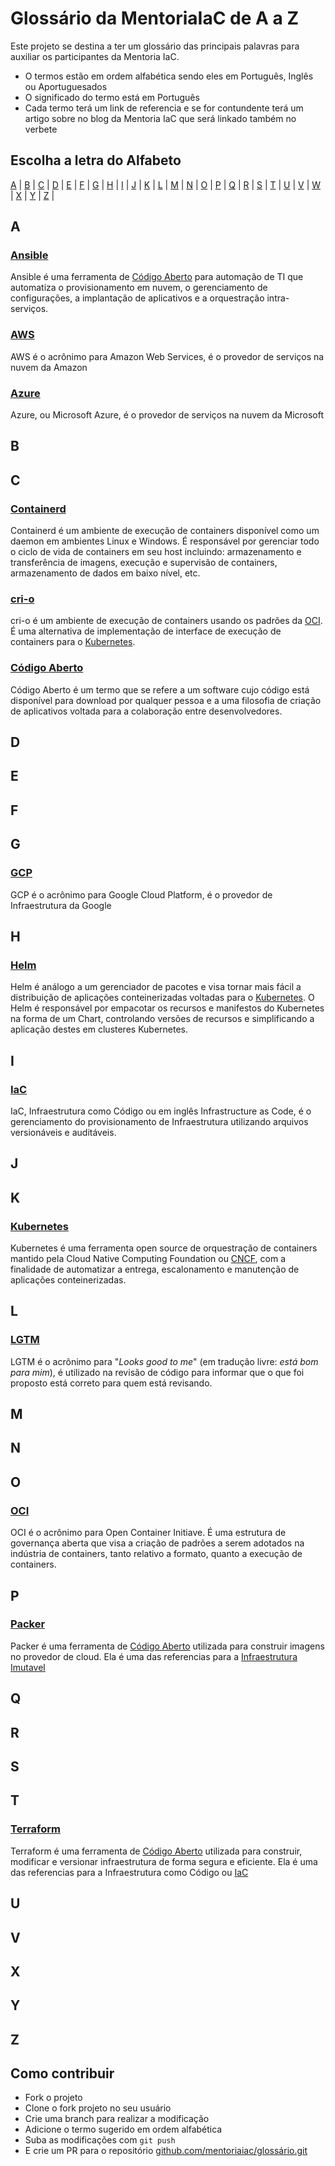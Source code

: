 # Glossário da MentoriaIaC de A a Z

Este projeto se destina a ter um glossário das principais palavras para auxiliar os participantes da Mentoria IaC.

- O termos estão em ordem alfabética sendo eles em Português, Inglês ou Aportuguesados
- O significado do termo está em Português
- Cada termo terá um link de referencia e se for contundente terá um artigo sobre no blog da Mentoria IaC que será linkado também no verbete

## Escolha a letra do Alfabeto

[A](##a) | [B](##b) | [C](##c) | [D](##d) | [E](##e) | [F](##f) | [G](##g) | [H](##h) | [I](##i) | [J](##j) | [K](##k) | [L](##l) | [M](##m) | [N](##n) | [O](##o) | [P](##p) | [Q](##q) | [R](##r) | [S](##s) | [T](##t) | [U](##u) | [V](##v) | [W](##w) | [X](##x) | [Y](##y) | [Z](##z) |

## A

### [Ansible](https://docs.ansible.com/)

Ansible é uma ferramenta de [Código Aberto](###Código-Aberto) para automação de TI que automatiza o provisionamento em nuvem, o gerenciamento de configurações, a implantação de aplicativos e a orquestração intra-serviços.

### [AWS](https://aws.amazon.com/pt/)

AWS é o acrônimo para Amazon Web Services, é o provedor de serviços na nuvem da Amazon

### [Azure](https://docs.microsoft.com/pt-br/azure/?product=featured)

Azure, ou Microsoft Azure, é o provedor de serviços na nuvem da Microsoft

## B

## C

### [Containerd](https://containerd.io/)

Containerd é um ambiente de execução de containers disponível como um daemon em ambientes Linux e Windows. É responsável por gerenciar todo o ciclo de vida de containers em seu host incluindo: armazenamento e transferência de imagens, execução e supervisão de containers, armazenamento de dados em baixo nível, etc.

### [cri-o](https://cri-o.io/)

cri-o é um ambiente de execução de containers usando os padrões da [OCI](###OCI). É uma alternativa de implementação de interface de execução de containers para o [Kubernetes](###Kubernetes). 

### [Código Aberto](https://pt.wikipedia.org/wiki/C%C3%B3digo_aberto)

Código Aberto é um termo que se refere a um software cujo código está disponível para download por qualquer pessoa e a uma filosofia de criação de aplicativos voltada para a colaboração entre desenvolvedores.

## D

## E

## F

## G

### [GCP](https://cloud.google.com/docs?hl=pt-br)

GCP é o acrônimo para Google Cloud Platform, é o provedor de Infraestrutura da Google

## H

### [Helm](https://helm.sh/)

Helm é análogo a um gerenciador de pacotes e visa tornar mais fácil a distribuição de aplicações conteinerizadas voltadas para o [Kubernetes](###Kubernetes). O Helm é responsável por empacotar os recursos e manifestos do Kubernetes na forma de um Chart, controlando versões de recursos e simplificando a aplicação destes em clusteres Kubernetes.

## I

### [IaC](https://pt.wikipedia.org/wiki/Infraestrutura_como_C%C3%B3digo)

IaC, Infraestrutura como Código ou em inglês Infrastructure as Code, é o gerenciamento do provisionamento de Infraestrutura utilizando arquivos versionáveis e auditáveis.

## J

## K

### [Kubernetes](https://kubernetes.io/pt-br/docs/home/)

Kubernetes é uma ferramenta open source de orquestração de containers mantido pela Cloud Native Computing Foundation ou [CNCF](https://www.cncf.io/), com a finalidade de automatizar a entrega, escalonamento e manutenção de aplicações conteinerizadas.

## L

### [LGTM](https://www.abbreviationfinder.org/pt/acronyms/lgtm_looks-good-to-me.html)

LGTM é o acrônimo para "*Looks good to me*" (em tradução livre: *está bom para mim*), é utilizado na revisão de código para informar que o que foi proposto está correto para quem está revisando.

## M

## N

## O

### [OCI](https://opencontainers.org/)

OCI é o acrônimo para Open Container Initiave. É uma estrutura de governança aberta que visa a criação de padrões a serem adotados na indústria de containers, tanto relativo a formato, quanto a execução de containers.

## P

### [Packer](https://www.packer.io/docs)

Packer é uma ferramenta de [Código Aberto](###Código-Aberto) utilizada para construir imagens no provedor de cloud. Ela é uma das referencias para a [Infraestrutura Imutavel](###Infraestrutura-Imutavel)

## Q

## R

## S

## T

### [Terraform](https://www.terraform.io/intro/index.html)

Terraform é uma ferramenta de [Código Aberto](###Código-Aberto) utilizada para construir, modificar e versionar infraestrutura de forma segura e eficiente. Ela é uma das referencias para a Infraestrutura como Código ou [IaC](###IaC)

## U

## V

## X

## Y

## Z

## Como contribuir

- Fork o projeto
- Clone o fork projeto no seu usuário
- Crie uma branch para realizar a modificação
- Adicione o termo sugerido em ordem alfabética
- Suba as modificações com `git push`
- E crie um PR para o repositório [github.com/mentoriaiac/glossário.git](https://github.com/mentoriaiac/glossário.git)
